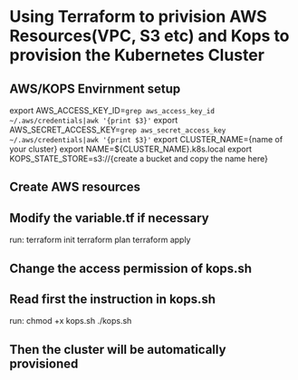 # Using Terraform to privision AWS Resources(VPC, S3 etc) and Kops to provision the Kubernetes Cluster

## AWS/KOPS Envirnment setup 

export AWS_ACCESS_KEY_ID=`grep aws_access_key_id ~/.aws/credentials|awk '{print $3}'`
export AWS_SECRET_ACCESS_KEY=`grep aws_secret_access_key ~/.aws/credentials|awk '{print $3}'`
export CLUSTER_NAME={name of your cluster}
export NAME=${CLUSTER_NAME}.k8s.local
export KOPS_STATE_STORE=s3://{create a bucket and copy the name here}

## Create AWS resources
## Modify the variable.tf if necessary
 run: terraform init
      terraform plan
      terraform apply
      
 ## Change the access permission of kops.sh 
 ## Read first the instruction in kops.sh
 run: chmod +x kops.sh
      ./kops.sh
 
 ## Then the cluster will be automatically provisioned
